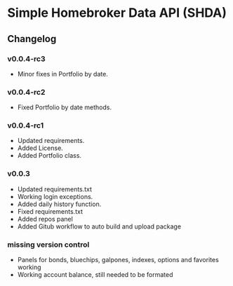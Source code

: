 # Simple Homebroker Data API (SHDA)

## Changelog

### v0.0.4-rc3
- Minor fixes in Portfolio by date.

### v0.0.4-rc2
- Fixed Portfolio by date methods.

### v0.0.4-rc1
- Updated requirements.
- Added License.
- Added Portfolio class.

### v0.0.3
- Updated requirements.txt
- Working login exceptions.
- Added daily history function.
- Fixed requirements.txt
- Added repos panel
- Added Gitub workflow to auto build and upload package

### missing version control
- Panels for bonds, bluechips, galpones, indexes, options and favorites working
- Working account balance, still needed to be formated
